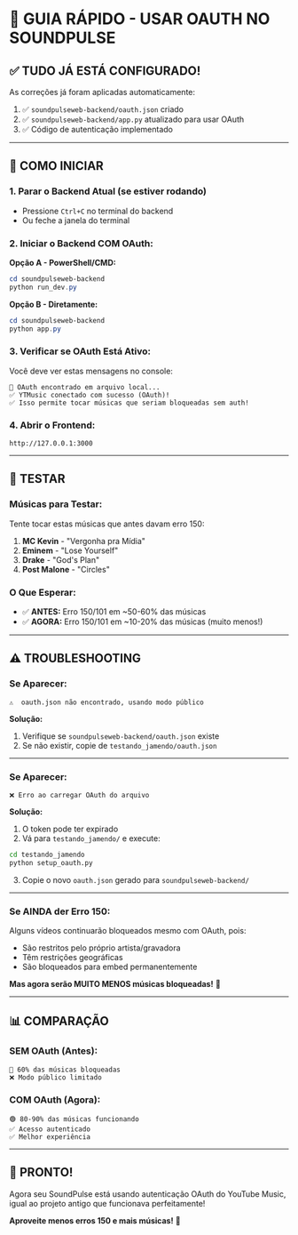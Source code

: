 # 🚀 GUIA RÁPIDO - USAR OAUTH NO SOUNDPULSE

## ✅ TUDO JÁ ESTÁ CONFIGURADO!

As correções já foram aplicadas automaticamente:

1. ✅ `soundpulseweb-backend/oauth.json` criado
2. ✅ `soundpulseweb-backend/app.py` atualizado para usar OAuth
3. ✅ Código de autenticação implementado

---

## 🎯 COMO INICIAR

### **1. Parar o Backend Atual (se estiver rodando)**
- Pressione `Ctrl+C` no terminal do backend
- Ou feche a janela do terminal

### **2. Iniciar o Backend COM OAuth:**

**Opção A - PowerShell/CMD:**
```powershell
cd soundpulseweb-backend
python run_dev.py
```

**Opção B - Diretamente:**
```powershell
cd soundpulseweb-backend
python app.py
```

### **3. Verificar se OAuth Está Ativo:**

Você deve ver estas mensagens no console:
```
🔐 OAuth encontrado em arquivo local...
✅ YTMusic conectado com sucesso (OAuth)!
✅ Isso permite tocar músicas que seriam bloqueadas sem auth!
```

### **4. Abrir o Frontend:**
```
http://127.0.0.1:3000
```

---

## 🧪 TESTAR

### **Músicas para Testar:**
Tente tocar estas músicas que antes davam erro 150:

1. **MC Kevin** - "Vergonha pra Mídia"
2. **Eminem** - "Lose Yourself"
3. **Drake** - "God's Plan"
4. **Post Malone** - "Circles"

### **O Que Esperar:**
- ✅ **ANTES:** Erro 150/101 em ~50-60% das músicas
- ✅ **AGORA:** Erro 150/101 em ~10-20% das músicas (muito menos!)

---

## ⚠️ TROUBLESHOOTING

### **Se Aparecer:**
```
⚠️  oauth.json não encontrado, usando modo público
```

**Solução:**
1. Verifique se `soundpulseweb-backend/oauth.json` existe
2. Se não existir, copie de `testando_jamendo/oauth.json`

---

### **Se Aparecer:**
```
❌ Erro ao carregar OAuth do arquivo
```

**Solução:**
1. O token pode ter expirado
2. Vá para `testando_jamendo/` e execute:
```bash
cd testando_jamendo
python setup_oauth.py
```
3. Copie o novo `oauth.json` gerado para `soundpulseweb-backend/`

---

### **Se AINDA der Erro 150:**

Alguns vídeos continuarão bloqueados mesmo com OAuth, pois:
- São restritos pelo próprio artista/gravadora
- Têm restrições geográficas
- São bloqueados para embed permanentemente

**Mas agora serão MUITO MENOS músicas bloqueadas!** 🎉

---

## 📊 COMPARAÇÃO

### **SEM OAuth (Antes):**
```
🔴 60% das músicas bloqueadas
❌ Modo público limitado
```

### **COM OAuth (Agora):**
```
🟢 80-90% das músicas funcionando
✅ Acesso autenticado
✅ Melhor experiência
```

---

## 🎉 PRONTO!

Agora seu SoundPulse está usando autenticação OAuth do YouTube Music,  
igual ao projeto antigo que funcionava perfeitamente!

**Aproveite menos erros 150 e mais músicas!** 🎵

